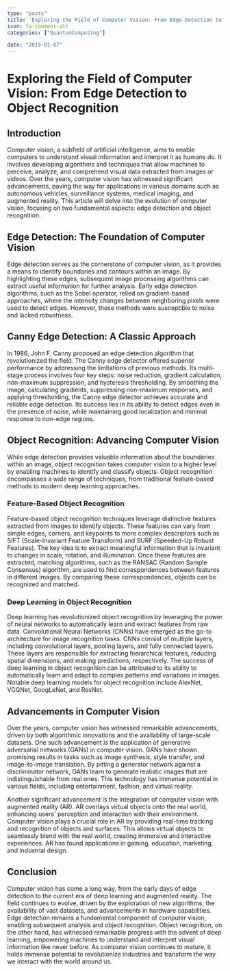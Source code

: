 ```yaml
---
type: "posts"
title: 'Exploring the Field of Computer Vision: From Edge Detection to Object Recognition'
icon: fa-comment-alt
categories: ["QuantumComputing"]

date: "2019-01-07"
---
```




# Exploring the Field of Computer Vision: From Edge Detection to Object Recognition

## Introduction

Computer vision, a subfield of artificial intelligence, aims to enable computers to understand visual information and interpret it as humans do. It involves developing algorithms and techniques that allow machines to perceive, analyze, and comprehend visual data extracted from images or videos. Over the years, computer vision has witnessed significant advancements, paving the way for applications in various domains such as autonomous vehicles, surveillance systems, medical imaging, and augmented reality. This article will delve into the evolution of computer vision, focusing on two fundamental aspects: edge detection and object recognition.

## Edge Detection: The Foundation of Computer Vision

Edge detection serves as the cornerstone of computer vision, as it provides a means to identify boundaries and contours within an image. By highlighting these edges, subsequent image processing algorithms can extract useful information for further analysis. Early edge detection algorithms, such as the Sobel operator, relied on gradient-based approaches, where the intensity changes between neighboring pixels were used to detect edges. However, these methods were susceptible to noise and lacked robustness.

## Canny Edge Detection: A Classic Approach

In 1986, John F. Canny proposed an edge detection algorithm that revolutionized the field. The Canny edge detector offered superior performance by addressing the limitations of previous methods. Its multi-stage process involves four key steps: noise reduction, gradient calculation, non-maximum suppression, and hysteresis thresholding. By smoothing the image, calculating gradients, suppressing non-maximum responses, and applying thresholding, the Canny edge detector achieves accurate and reliable edge detection. Its success lies in its ability to detect edges even in the presence of noise, while maintaining good localization and minimal response to non-edge regions.

## Object Recognition: Advancing Computer Vision

While edge detection provides valuable information about the boundaries within an image, object recognition takes computer vision to a higher level by enabling machines to identify and classify objects. Object recognition encompasses a wide range of techniques, from traditional feature-based methods to modern deep learning approaches.

### Feature-Based Object Recognition

Feature-based object recognition techniques leverage distinctive features extracted from images to identify objects. These features can vary from simple edges, corners, and keypoints to more complex descriptors such as SIFT (Scale-Invariant Feature Transform) and SURF (Speeded-Up Robust Features). The key idea is to extract meaningful information that is invariant to changes in scale, rotation, and illumination. Once these features are extracted, matching algorithms, such as the RANSAC (Random Sample Consensus) algorithm, are used to find correspondences between features in different images. By comparing these correspondences, objects can be recognized and matched.

### Deep Learning in Object Recognition

Deep learning has revolutionized object recognition by leveraging the power of neural networks to automatically learn and extract features from raw data. Convolutional Neural Networks (CNNs) have emerged as the go-to architecture for image recognition tasks. CNNs consist of multiple layers, including convolutional layers, pooling layers, and fully connected layers. These layers are responsible for extracting hierarchical features, reducing spatial dimensions, and making predictions, respectively. The success of deep learning in object recognition can be attributed to its ability to automatically learn and adapt to complex patterns and variations in images. Notable deep learning models for object recognition include AlexNet, VGGNet, GoogLeNet, and ResNet.

## Advancements in Computer Vision

Over the years, computer vision has witnessed remarkable advancements, driven by both algorithmic innovations and the availability of large-scale datasets. One such advancement is the application of generative adversarial networks (GANs) in computer vision. GANs have shown promising results in tasks such as image synthesis, style transfer, and image-to-image translation. By pitting a generator network against a discriminator network, GANs learn to generate realistic images that are indistinguishable from real ones. This technology has immense potential in various fields, including entertainment, fashion, and virtual reality.

Another significant advancement is the integration of computer vision with augmented reality (AR). AR overlays virtual objects onto the real world, enhancing users' perception and interaction with their environment. Computer vision plays a crucial role in AR by providing real-time tracking and recognition of objects and surfaces. This allows virtual objects to seamlessly blend with the real world, creating immersive and interactive experiences. AR has found applications in gaming, education, marketing, and industrial design.

## Conclusion

Computer vision has come a long way, from the early days of edge detection to the current era of deep learning and augmented reality. The field continues to evolve, driven by the exploration of new algorithms, the availability of vast datasets, and advancements in hardware capabilities. Edge detection remains a fundamental component of computer vision, enabling subsequent analysis and object recognition. Object recognition, on the other hand, has witnessed remarkable progress with the advent of deep learning, empowering machines to understand and interpret visual information like never before. As computer vision continues to mature, it holds immense potential to revolutionize industries and transform the way we interact with the world around us.